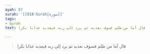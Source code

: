 ```yaml
---
ayah: 87
surah: '[[018-Surah|سورة]]'
tags:
- quran
text: قال أما من ظلم فسوف نعذبه ثم يرد إلى ربه فيعذبه عذابا نكرا

---
```

> قال أما من ظلم فسوف نعذبه ثم يرد إلى ربه فيعذبه عذابا نكرا

